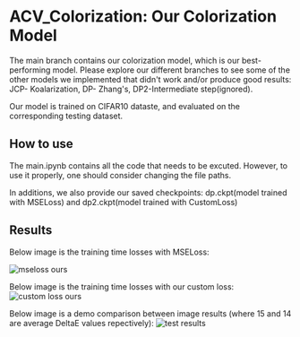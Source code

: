 # ACV_Colorization: Our Colorization Model

The main branch contains our colorization model, which is our best-performing model. Please explore our different branches to see some of the other models we implemented that didn't work and/or produce good results: JCP- Koalarization, DP- Zhang's, DP2-Intermediate step(ignored).

Our model is trained on CIFAR10 dataste, and evaluated on the corresponding testing dataset. 

## How to use
The main.ipynb contains all the code that needs to be excuted. However, to use it properly, one should consider changing the file paths. 

In additions, we also provide our saved checkpoints: dp.ckpt(model trained with MSELoss) and dp2.ckpt(model trained with CustomLoss)

## Results
Below image is the training time losses with MSELoss:

![mseloss ours](https://user-images.githubusercontent.com/50256011/235391448-ecfcd51c-85d0-4e04-b2a9-839c6d68f575.png)

Below image is the training time losses with our custom loss:
![custom loss ours](https://user-images.githubusercontent.com/50256011/235391490-31601423-5d62-4ef4-aab9-dd228f860c92.png)

Below image is a demo comparison between image results (where 15 and 14 are average DeltaE values repectively):
![test results](https://user-images.githubusercontent.com/50256011/235391604-e39bb8ca-86b9-4542-ab6e-ba957adfb83b.png)

